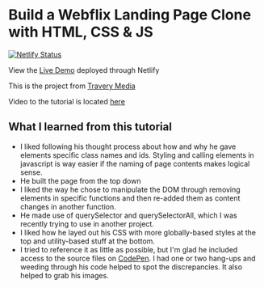 # Build a Webflix Landing Page Clone with HTML, CSS & JS

[![Netlify Status](https://api.netlify.com/api/v1/badges/c4df7fc6-d994-4f51-84b2-3c39a6456a18/deploy-status)](https://app.netlify.com/sites/justin-tsugranes-webflix/deploys)

View the [Live Demo](https://justin-tsugranes-webflix.netlify.app/) deployed through Netlify

This is the project from [Travery Media](https://www.youtube.com/c/TraversyMedia)

Video to the tutorial is located [here](https://www.youtube.com/watch?v=P7t13SGytRk&t=22s)

## What I learned from this tutorial

- I liked following his thought process about how and why he gave elements specific class names and ids. Styling and calling elements in javascript is way easier if the naming of page contents makes logical sense.
- He built the page from the top down
- I liked the way he chose to manipulate the DOM through removing elements in specific functions and then re-added them as content changes in another function.
- He made use of querySelector and querySelectorAll, which I was recently trying to use in another project.
- I liked how he layed out his CSS with more globally-based styles at the top and utility-based stuff at the bottom.
- I tried to reference it as little as possible, but I'm glad he included access to the source files on [CodePen](https://codepen.io/bradtraversy/pen/yWPONg). I had one or two hang-ups and weeding through his code helped to spot the discrepancies. It also helped to grab his images.
